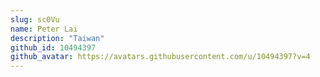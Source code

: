 ```yaml
---
slug: sc0Vu
name: Peter Lai
description: "Taiwan"
github_id: 10494397
github_avatar: https://avatars.githubusercontent.com/u/10494397?v=4
---
```


